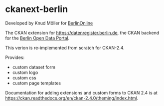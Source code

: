 ckanext-berlin
==============

Developed by Knud Möller for [BerlinOnline](http://berlinonline.de)

The CKAN extension for https://datenregister.berlin.de, the CKAN backend for the [Berlin Open Data Portal](https://daten.berlin.de). 

This verion is re-implemented from scratch for CKAN-2.4.

Provides:

* custom dataset form
* custom logo
* custom css
* custom page templates

Documentation for adding extensions and custom forms to CKAN 2.4 is at https://ckan.readthedocs.org/en/ckan-2.4.0/theming/index.html.